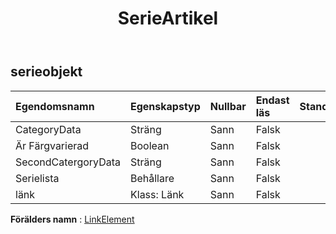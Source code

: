 ﻿---
title: SerieArtikel
second_title: Aspose.Cells Cloud Documen
type: docs
url: /sv/specification/model/seriesitems/
description: "Aspose.Cells Molnmodellspecifikation: Serieartiklar. Hantera enkelt Excel och andra kalkylarksdokument med funktioner som att öppna, generera, redigera, dela, slå samman, jämföra och konvertera"
kwords: Excel, Office, Kalkylblad, Cloud REST API, SerieItems
weight: 50
---
## **serieobjekt**

 

| Egendomsnamn| Egenskapstyp| Nullbar| Endast läs| Standardvärde| Beskrivning|
|:- |:- |:- |:- |:- |:- |
| CategoryData| Sträng| Sann| Falsk|||
| Är Färgvarierad| Boolean| Sann| Falsk|||
| SecondCatergoryData| Sträng| Sann| Falsk|||
| Serielista| Behållare| Sann| Falsk|||
| länk| Klass: Länk| Sann| Falsk|||

**Förälders namn** : [LinkElement](/specification/model/linkelement)

